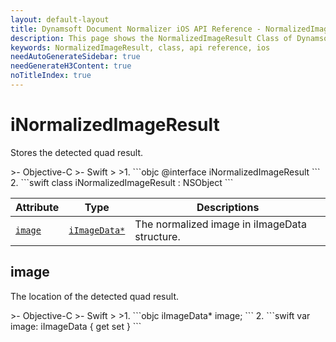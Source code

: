 ```yaml
---
layout: default-layout
title: Dynamsoft Document Normalizer iOS API Reference - NormalizedImageResult Class
description: This page shows the NormalizedImageResult Class of Dynamsoft Document Normalizer for iOS SDK.
keywords: NormalizedImageResult, class, api reference, ios
needAutoGenerateSidebar: true
needGenerateH3Content: true
noTitleIndex: true
---
```


# iNormalizedImageResult

Stores the detected quad result.

<div class="sample-code-prefix"></div>
>- Objective-C
>- Swift
>
>1. 
```objc
@interface iNormalizedImageResult
```
2. 
```swift
class iNormalizedImageResult : NSObject
```

| Attribute | Type | Descriptions |
| --------- | ---- | ------------ |
| [`image`](#image) | [`iImageData*`](image-data.md) | The normalized image in iImageData structure. |

## image

The location of the detected quad result.

<div class="sample-code-prefix"></div>
>- Objective-C
>- Swift
>
>1. 
```objc
iImageData* image;
```
2. 
```swift
var image: iImageData { get set }
```
